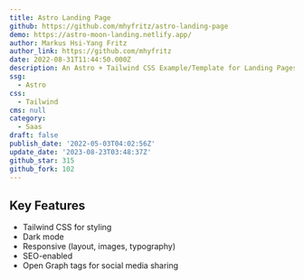 ```yaml
---
title: Astro Landing Page
github: https://github.com/mhyfritz/astro-landing-page
demo: https://astro-moon-landing.netlify.app/
author: Markus Hsi-Yang Fritz
author_link: https://github.com/mhyfritz
date: 2022-08-31T11:44:50.000Z
description: An Astro + Tailwind CSS Example/Template for Landing Pages.
ssg:
  - Astro
css:
  - Tailwind
cms: null
category:
  - Saas
draft: false
publish_date: '2022-05-03T04:02:56Z'
update_date: '2023-08-23T03:48:37Z'
github_star: 315
github_fork: 102
---
```


## Key Features

- Tailwind CSS for styling
- Dark mode
- Responsive (layout, images, typography)
- SEO-enabled
- Open Graph tags for social media sharing
